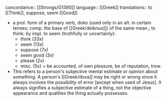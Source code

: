 concordance:: [[Strongs/G1380]] 
language:: [[Greek]] 
translations:: to [[Think]], suppose, seem [[Good]]

- a prol. form of a primary verb, doko (used only in an alt. in certain tenses; comp. the base of [[Greek/deiknuo]]) of the same mean.; to think; by impl. to seem (truthfully or uncertainly):
	- think (33x)
	- seem (13x)
	- suppose (7x)
	- seem good (3x)
	- please (2x)
	- misc. (5x) = be accounted, of own pleasure, be of reputation, trow.
- This refers to a person's subjective mental estimate or opinion about something. A person's [[Greek/doxa]] may be right or wrong since it always involves the possibility of error [except when used of Jesus]. It always signifies a subjective estimate of a thing, not the objective appearance and qualities the thing actually possesses.